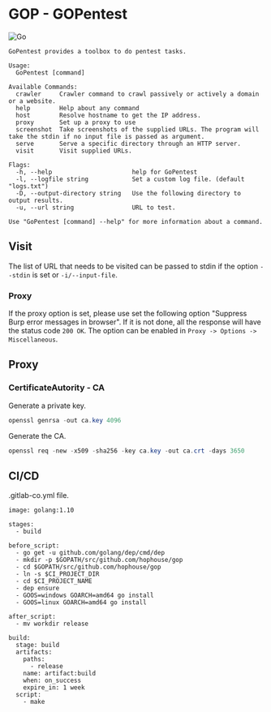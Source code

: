 # GOP - GOPentest
![Go](https://github.com/HopHouse/gop/workflows/Go/badge.svg)

```
GoPentest provides a toolbox to do pentest tasks.

Usage:
  GoPentest [command]

Available Commands:
  crawler     Crawler command to crawl passively or actively a domain or a website.
  help        Help about any command
  host        Resolve hostname to get the IP address.
  proxy       Set up a proxy to use
  screenshot  Take screenshots of the supplied URLs. The program will take the stdin if no input file is passed as argument.
  serve       Serve a specific directory through an HTTP server.
  visit       Visit supplied URLs.

Flags:
  -h, --help                      help for GoPentest
  -l, --logfile string            Set a custom log file. (default "logs.txt")
  -D, --output-directory string   Use the following directory to output results.
  -u, --url string                URL to test.

Use "GoPentest [command] --help" for more information about a command.
```

## Visit
The list of URL that needs to be visited can be passed to stdin if the option `--stdin` is set or `-i/--input-file`.
### Proxy
If the proxy option is set, please use set the following option "Suppress Burp error messages in browser". If it is not done, all the response will have the status code `200 OK`. The option can be enabled in `Proxy -> Options -> Miscellaneous`.

## Proxy
### CertificateAutority - CA
Generate a private key.
```powershell
openssl genrsa -out ca.key 4096
```

Generate the CA.
```powershell
openssl req -new -x509 -sha256 -key ca.key -out ca.crt -days 3650
```

## CI/CD

.gitlab-co.yml file.
```
image: golang:1.10

stages:
  - build

before_script:
  - go get -u github.com/golang/dep/cmd/dep
  - mkdir -p $GOPATH/src/github.com/hophouse/gop
  - cd $GOPATH/src/github.com/hophouse/gop
  - ln -s $CI_PROJECT_DIR
  - cd $CI_PROJECT_NAME
  - dep ensure
  - GOOS=windows GOARCH=amd64 go install
  - GOOS=linux GOARCH=amd64 go install

after_script:
  - mv workdir release

build:
  stage: build
  artifacts:
    paths:
      - release
    name: artifact:build
    when: on_success
    expire_in: 1 week
  script:
    - make
```
